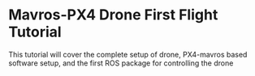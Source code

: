 # Mavros-PX4 Drone First Flight Tutorial
This tutorial will cover the complete setup of drone, PX4-mavros based software setup, and the first ROS package for controlling the drone
